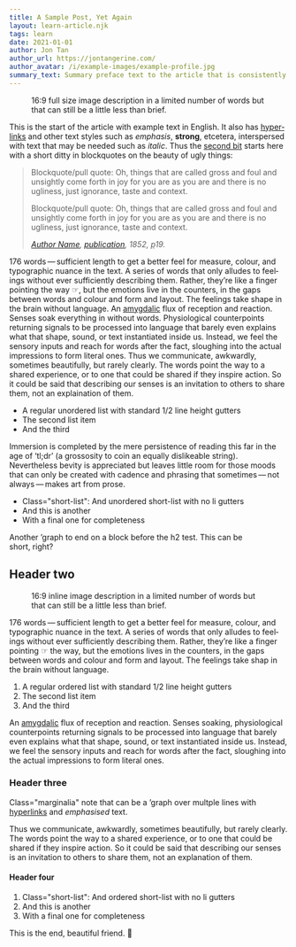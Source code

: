```yaml
---
title: A Sample Post, Yet Again
layout: learn-article.njk
tags: learn
date: 2021-01-01
author: Jon Tan
author_url: https://jontangerine.com/
author_avatar: /i/example-images/example-profile.jpg
summary_text: Summary preface text to the article that is consistently around this length.
---
```

<figure class="fig-primary">
<img src="/i/example-images/1680-16-9.png" alt="" />
<figcaption>16:9 full size image description in a limited number of words but that can still be a little less than brief.</figcaption>
</figure>

This is the start of the article with ex&#173;ample text in Eng&#173;lish. It also has [hyper&#173;links](/) and other text styles such as *emph&#173;asis*, **strong**, etcetera, inter&#173;spersed with text that may be needed such as <i>italic</i><!--  and&#160;<b>bold</b> -->. Thus the [second bit](/) starts here with a short ditty in block&#173;quotes on the beauty of ugly&#160;things:

<blockquote>
  <p>Blockquote/pull quote: Oh, things that are called gross and foul and unsightly come forth in joy for you are as you are and there is no ugliness, just ignorance, taste and&#160;context.</p>
  <p>Blockquote/pull quote: Oh, things that are called gross and foul and unsightly come forth in joy for you are as you are and there is no ugliness, just ignorance, taste and&#160;context.</p>
  <cite><a href="/">Author Name</a>, <a href="/"><i>publication</i></a>, 1852, <abbr title="page">p</abbr>19.</cite>
</blockquote>

176 words&#8201;&#8212;&#8201;suffi&#173;cient length to get a better feel for measure, colour, and typo&#173;graphic nuance in the text. A series of words that only alludes to feel&#173;ings with&#173;out ever sufficient&#173;ly describ&#173;ing them. Rather, they’re like a finger point&#173;ing the way ☞, but the emotions live in the counters, in the gaps between words and colour and form and layout. The feel&#173;ings take shape in the brain without lang&#173;uage. An <a href="/">amygdalic</a> flux of recept&#173;ion and react&#173;ion. Senses soak everything in without words. Physio&#173;logical counter&#173;points return&#173;ing signals to be processed into lang&#173;uage that barely even explains what that shape, sound, or text instan&#173;tiated inside us. Instead, we feel the sensory inputs and reach for words after the fact, sloughing into the actual impressions to form literal ones. Thus we communicate, awkwardly, sometimes beautifully, but rarely clearly. The words point the way to a shared experience, or to one that could be shared if they inspire action. So it could be said that describing our senses is an invitation to others to share them, not an explaination of&#160;them.

- A regular unordered list with standard 1/2 line height gutters
- The second list item
- And the third

Immersion is completed by the mere persistence of reading this far in the age of &#8216;tl;dr&#8217; (a grossosity to coin an equally dislikeable string). Nevertheless bevity is appreciated but leaves little room for those moods that can only be created with cadence and phrasing that sometimes&#8201;&#8212;&#8201;not always&#8201;&#8212;&#8201;makes art from&#160;prose.

<ul class="short-list">
  <li>Class="short-list": And unordered short-list with no li gutters</li>
  <li>And this is another</li>
  <li>With a final one for completeness</li>
</ul>

Another ’graph to end on a block before the h2 test. This can be short,&#160;right?

## Header two

<figure class="fig-secondary">
  <img src="/i/example-images/1680-16-9.png" alt="" />
  <figcaption>16:9 inline image description in a limited number of words but that can still be a little less than brief.</figcaption>
</figure>

176 words&#8201;&#8212;&#8201;suffi&#173;cient length to get a better feel for measure, colour, and typo&#173;graphic nuance in the text. A series of words that only alludes to feel&#173;ings with&#173;out ever sufficient&#173;ly desc&#173;ribing them. Rather, they’re like a finger point&#173;ing ☞ the way, but the emotions lives in the counters, in the gaps between words and colour and form and layout. The feel&#173;ings take shap in the brain without lang&#173;uage.

1. A regular ordered list with standard 1/2 line height gutters
2. The second list item
3. And the third

An [amygdalic](/) flux of recept&#173;ion and react&#173;ion. Senses soaking, physio&#173;logical counter&#173;points return&#173;ing signals to be processed into lang&#173;uage that barely even explains what that shape, sound, or text instan&#173;tiated inside us. Instead, we feel the sensory inputs and reach for words after the fact, sloughing into the actual impressions to form literal ones.

### Header three

<div class="marginalia">
  <p>Class="marginalia" note that can be a ’graph over multple lines with <a href="/">hyperlinks</a> and <em>emphasised</em> text.</p>
</div>	

Thus we communicate, awk&#173;wardly, some&#173;times beauti&#173;fully, but rarely clearly. The words point the way to a shared experience, or to one that could be shared if they inspire action. So it could be said that describing our senses is an invitation to others to share them, not an explanation of&#160;them.

#### Header four

<ol class="short-list">
  <li>Class="short-list": And ordered short-list with no li gutters</li>
  <li>And this is another</li>
  <li>With a final one for completeness</li>
</ol>

This is the end, beautiful friend. 👋
